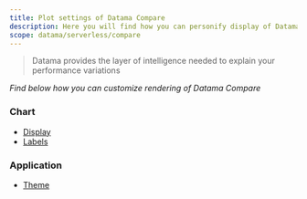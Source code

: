 ```yaml
---
title: Plot settings of Datama Compare
description: Here you will find how you can personify display of Datama compare plots
scope: datama/serverless/compare
---
```


> Datama provides the layer of intelligence needed to explain your performance variations

_Find below how you can customize rendering of Datama Compare_

### Chart

- [Display]({{site.url}}/{{site.baseurl}}/extensions/datama-compare/settings/waterfall/display.html)
- [Labels]({{site.url}}/{{site.baseurl}}/extensions/datama-compare/settings/waterfall/labels.html)

### Application

- [Theme]({{site.url}}/{{site.baseurl}}/extensions/datama-compare/settings/application/theme.html)
